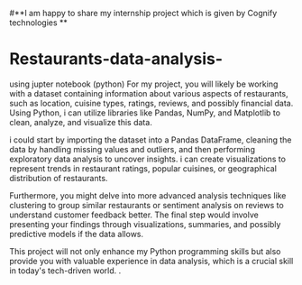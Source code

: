 #**I am happy to share my internship  project which is given by Cognify technologies **
# Restaurants-data-analysis-
using jupter notebook (python)
For my project, you will likely be working with a dataset containing information about various aspects of restaurants, such as location, cuisine types, ratings, reviews, and possibly financial data. Using Python, i can utilize libraries like Pandas, NumPy, and Matplotlib to clean, analyze, and visualize this data.

i could start by importing the dataset into a Pandas DataFrame, cleaning the data by handling missing values and outliers, and then performing exploratory data analysis to uncover insights. i can create visualizations to represent trends in restaurant ratings, popular cuisines, or geographical distribution of restaurants.

Furthermore, you might delve into more advanced analysis techniques like clustering to group similar restaurants or sentiment analysis on reviews to understand customer feedback better. The final step would involve presenting your findings through visualizations, summaries, and possibly predictive models if the data allows.

This project will not only enhance my Python programming skills but also provide you with valuable experience in  data analysis, which is a crucial skill in today's tech-driven world.  .
